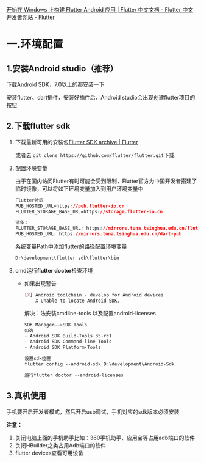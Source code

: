 [开始在 Windows 上构建 Flutter Android 应用 | Flutter 中文文档 - Flutter 中文开发者网站 - Flutter](https://flutter.cn/docs/get-started/install/windows/mobile)

# 一.环境配置

## 1.安装Android studio（推荐）

下载Android SDK，7.0以上的都安装一下

安装flutter、dart插件，安装好插件后，Android studio会出现创建flutter项目的按钮

## 2.下载flutter sdk

1. 下载最新可用的安装包[Flutter SDK archive | Flutter](https://docs.flutter.dev/release/archive?tab=windows#windows) 

   或者去 `git clone https://github.com/flutter/flutter.git`下载

2. 配置环境变量

   由于在国内访问Flutter有时可能会受到限制，Flutter官方为中国开发者搭建了临时镜像，可以将如下环境变量加入到用户环境变量中

   ```css
   Flutter社区
   PUB_HOSTED_URL=https://pub.flutter-io.cn
   FLUTTER_STORAGE_BASE_URL=https://storage.flutter-io.cn
   
   清华：
   FLUTTER_STORAGE_BASE_URL: https://mirrors.tuna.tsinghua.edu.cn/flutter 
   PUB_HOSTED_URL: https://mirrors.tuna.tsinghua.edu.cn/dart-pub
   ```

   系统变量Path中添加flutter的路径配置环境变量

   ```css
   D:\development\flutter sdk\flutter\bin
   ```

3. cmd运行**flutter doctor**检查环境

   - 如果出现警告

     ```css
     [X] Android toolchain - develop for Android devices
         X Unable to locate Android SDK.
     ```

     解决：法安装cmdline-tools 以及配置android-licenses

     ```css
     SDK Manager——>SDK Tools
     勾选
     - Android SDK Build-Tools 35-rc1
     - Android SDK Command-line Tools
     - Android SDK Platform-Tools
     ```

     ```css
     设置sdk位置
     flutter config --android-sdk D:\development\Android-Sdk
     
     运行flutter doctor --android-licenses
     ```

## 3.真机使用

手机要开启开发者模式，然后开启usb调试，手机对应的sdk版本必须安装

**注意：**

   1. 关闭电脑上面的手机助手比如：360手机助手、应用宝等占用adb端口的软件
   2. 关闭HBuilder之类占用Adb端口的软件
   3. flutter devices查看可用设备
